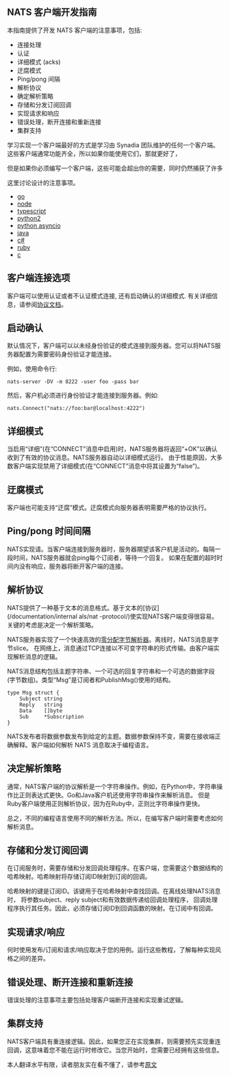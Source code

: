 ## NATS 客户端开发指南

本指南提供了开发 NATS 客户端的注意事项，包括:

- 连接处理
- 认证
- 详细模式 (acks)
- 迂腐模式
- Ping/pong 间隔
- 解析协议
- 确定解析策略
- 存储和分发订阅回调
- 实现请求和响应
- 错误处理，断开连接和重新连接
- 集群支持

学习实现一个客户端最好的方式是学习由 Synadia 团队维护的任何一个客户端。
这些客户端通常功能齐全，所以如果你能使用它们，那就更好了，

但是如果你必须编写一个客户端，这些可能会超出你的需要，同时仍然捕获了许多

这里讨论设计的注意事项。

- [go](https://github.com/nats-io/nats.go)
- [node](https://github.com/nats-io/nats.js)
- [typescript](https://github.com/nats-io/nats.ts)
- [python2](https://github.com/nats-io/nats.py2)
- [python asyncio](https://github.com/nats-io/nats.py)
- [java](https://github.com/nats-io/nats.java)
- [c#](https://github.com/nats-io/nats.net)
- [ruby](https://github.com/nats-io/nats.rb)
- [c](https://github.com/nats-io/nats.c)

## 客户端连接选项

客户端可以使用认证或者不认证模式连接, 还有启动确认的详细模式. 有关详细信息，请参阅[协议文档](/nats_protocol/nats-protocol.md#connect)。

## 启动确认

默认情况下，客户端可以以未经身份验证的模式连接到服务器。您可以将NATS服务器配置为需要密码身份验证才能连接。



例如，使用命令行:

```
nats-server -DV -m 8222 -user foo -pass bar
```

然后，客户机必须进行身份验证才能连接到服务器。例如:

```
nats.Connect("nats://foo:bar@localhost:4222")
```

## 详细模式

当启用“详细”(在“CONNECT”消息中启用)时，NATS服务器将返回“+OK”以确认收到了有效的协议消息。NATS服务器自动以详细模式运行。
由于性能原因，大多数客户端实现禁用了详细模式(在“CONNECT”消息中将其设置为“false”)。


## 迂腐模式

客户端也可能支持“迂腐”模式。迂腐模式向服务器表明需要严格的协议执行。

## Ping/pong 时间间隔

NATS实现请。当客户端连接到服务器时，服务器期望该客户机是活动的。每隔一段时间，NATS服务器就会ping每个订阅者，等待一个回复。
如果在配置的超时时间内没有响应，服务器将断开客户端的连接。

## 解析协议

NATS提供了一种基于文本的消息格式。基于文本的[协议](/documentation/internal als/nat -protocol/)使实现NATS客户端变得很容易。
关键的考虑是决定一个解析策略。

NATS服务器实现了一个快速高效的[零分配字节解析器](https://youtu.be/ylRKac5kSOk?t=10m46s)。离线时，NATS消息是字节slice。
在网络上，消息通过TCP连接以不可变字符串的形式传输。由客户端实现解析消息的逻辑。



NATS消息结构包括主题字符串、一个可选的回复字符串和一个可选的数据字段(字节数组)。类型“Msg”是订阅者和PublishMsg()使用的结构。

```
type Msg struct {
    Subject string
    Reply   string
    Data    []byte
    Sub     *Subscription
}
```
NATS发布者将数据参数发布到给定的主题。数据参数保持不变，需要在接收端正确解释。客户端如何解析 NATS 消息取决于编程语言。

## 决定解析策略

通常，NATS客户端的协议解析是一个字符串操作。例如，在Python中，字符串操作比正则表达式更快。Go和Java客户机还使用字符串操作来解析消息。
但是Ruby客户端使用正则解析协议，因为在Ruby中，正则比字符串操作更快。

总之，不同的编程语言使用不同的解析方法。所以，在编写客户端时需要考虑如何解析消息。

## 存储和分发订阅回调
  
在订阅服务时，需要存储和分发回调处理程序。在客户端，您需要这个数据结构的哈希映射。哈希映射将存储订阅ID映射到订阅的回调。
   
哈希映射的键是订阅ID。该键用于在哈希映射中查找回调。在离线处理NATS消息时， 将参数subject、reply subject和有效数据传递给回调处理程序，
回调处理程序执行其任务。因此，必须存储订阅ID到回调函数的映射。在订阅中有回调。
  
## 实现请求/响应
   
何时使用发布/订阅和请求/响应取决于您的用例。运行这些教程，了解每种实现风格之间的差异。

## 错误处理、断开连接和重新连接

错误处理的注意事项主要包括处理客户端断开连接和实现重试逻辑。

## 集群支持

NATS客户端具有重连接逻辑。因此，如果您正在实现集群，则需要预先实现重连回调，这意味着您不能在运行时修改它。当您开始时，您需要已经拥有这些信息。


本人翻译水平有限，读者朋友实在看不懂了，请参考[原文](https://github.com/nats-io/docs/blob/master/nats_protocol/nats-client-dev.md)